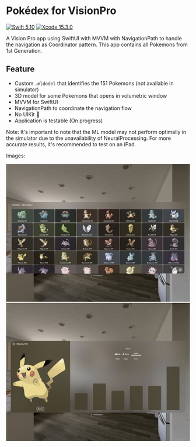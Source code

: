 # Pokédex for VisionPro

[![Swift 5.10](https://img.shields.io/badge/Swift-5.10-blue.svg?style=flat)](https://swift.org)
[![Xcode 15.3.0](https://img.shields.io/badge/Xcode-15.3.0-blue.svg?style=flat)](https://developer.apple.com/xcode/)

A Vision Pro app using SwiftUI with MVVM with NavigationPath to handle the navigation as Coordinator pattern. This app contains all Pokemons from 1st Generation. 

## Feature
- Custom `.mldodel` that identifies the 151 Pokemons (not available in simulator)
- 3D model for some Pokemons that opens in volumetric window
- MVVM for SwiftUI
- NavigationPath to coordinate the navigation flow
- No UIKit 🎉
- Application is testable (On progress)

Note: It's important to note that the ML model may not perform optimally in the simulator due to the unavailability of NeuralProcessing. For more accurate results, it's recommended to test on an iPad.

Images: 

<img src="https://github.com/HelioMesquita/Pokedex/blob/main/.images/Screenshot2.jpg">

<img src="https://github.com/HelioMesquita/Pokedex/blob/main/.images/Screenshot1.jpg">
